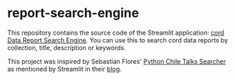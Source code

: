 # report-search-engine
This repository contains the source code of the Streamlit application: [cord Data Report Search Engine](https://cord-report-search-engine.streamlit.app/).
You can use this to search cord data reports by collection, title, description or keywords. 

This project was inspired by Sebastian Flores' [Python Chile Talks Searcher](https://pythonchile.streamlit.app/) as mentioned by Streamlit in their [blog](https://blog.streamlit.io/?/).

